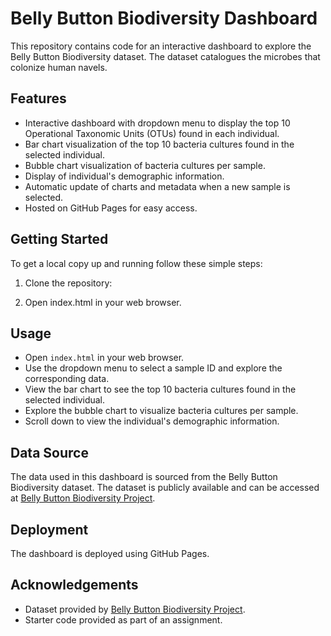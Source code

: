 # Belly Button Biodiversity Dashboard

This repository contains code for an interactive dashboard to explore the Belly Button Biodiversity dataset. The dataset catalogues the microbes that colonize human navels.

## Features

- Interactive dashboard with dropdown menu to display the top 10 Operational Taxonomic Units (OTUs) found in each individual.
- Bar chart visualization of the top 10 bacteria cultures found in the selected individual.
- Bubble chart visualization of bacteria cultures per sample.
- Display of individual's demographic information.
- Automatic update of charts and metadata when a new sample is selected.
- Hosted on GitHub Pages for easy access.

## Getting Started

To get a local copy up and running follow these simple steps:

1. Clone the repository:

2. Open index.html in your web browser.

## Usage

- Open `index.html` in your web browser.
- Use the dropdown menu to select a sample ID and explore the corresponding data.
- View the bar chart to see the top 10 bacteria cultures found in the selected individual.
- Explore the bubble chart to visualize bacteria cultures per sample.
- Scroll down to view the individual's demographic information.

## Data Source

The data used in this dashboard is sourced from the Belly Button Biodiversity dataset. The dataset is publicly available and can be accessed at [Belly Button Biodiversity Project](https://bellybuttondiversity.herokuapp.com/).

## Deployment

The dashboard is deployed using GitHub Pages. 

## Acknowledgements

- Dataset provided by [Belly Button Biodiversity Project](https://bellybuttondiversity.herokuapp.com/).
- Starter code provided as part of an assignment.
